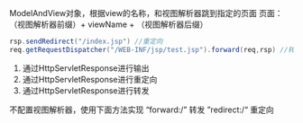 ModelAndView对象，根据view的名称，和视图解析器跳到指定的页面
页面：（视图解析器前缀）+ viewName + （视图解析器后缀）


```java
rsp.sendRedirect("/index.jsp") //重定向
req.getRequestDispatcher("/WEB-INF/jsp/test.jsp").forward(req,rsp) //转发
```

1. 通过HttpServletResponse进行输出
2. 通过HttpServletResponse进行重定向
3. 通过HttpServletResponse进行转发


不配置视图解析器，使用下面方法实现
“forward:/” 转发
”redirect:/“ 重定向